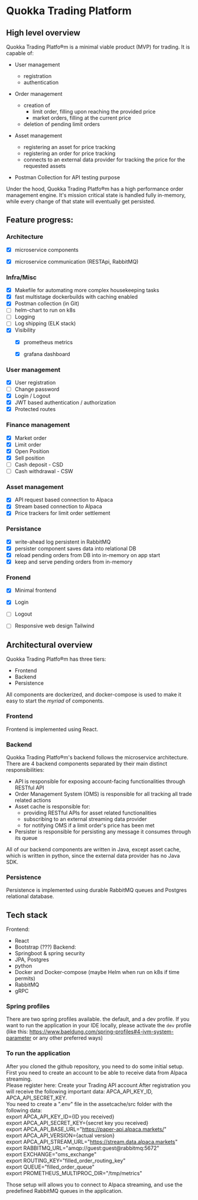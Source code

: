 # Quokka Trading Platform


## High level overview


Quokka Trading Platfo®m is a minimal viable product (MVP) for trading. 
It is capable of:

- User management
    - registration
    - authentication
- Order management
  - creation of
    - limit order, filling upon reaching the provided price
    - market orders, filling at the current price
  - deletion of pending limit orders
- Asset management
  - registering an asset for price tracking
  - registering an order for price tracking
  - connects to an external data provider for tracking the price for the requested assets

- Postman Collection for API testing purpose

Under the hood, Quokka Trading Platfo®m has a high performance order management engine.
It's mission critical state is handled fully in-memory, while every change of that state will eventually get persisted.


## Feature progress:
### Architecture
- [x] microservice components
- [x] microservice communication (RESTApi, RabbitMQ)


### Infra/Misc
- [x] Makefile for automating more complex housekeeping tasks
- [x] fast multistage dockerbuilds with caching enabled
- [x] Postman collection (in Git)
- [ ] helm-chart to run on k8s
- [ ] Logging
- [ ] Log shipping (ELK stack)
- [x] Visibility
    - [x] prometheus metrics
    - [x] grafana dashboard



### User management
- [x] User registration
- [ ] Change password
- [x] Login / Logout
- [x] JWT based authentication / authorization
- [x] Protected routes

### Finance management
- [x] Market order
- [x] Limit order
- [x] Open Position
- [x] Sell position
- [ ] Cash deposit - CSD
- [ ] Cash withdrawal - CSW

### Asset management
- [x] API request based connection to Alpaca
- [x] Stream based connection to Alpaca
- [x] Price trackers for limit order settlement

### Persistance
- [x] write-ahead log persistent in RabbitMQ
- [x] persister component saves data into relational DB
- [x] reload pending orders from DB into in-memory on app start
- [x] keep and serve pending orders from in-memory

### Fronend
- [x] Minimal frontend
- [x] Login
- [ ] Logout
- [ ] Responsive web design Tailwind


## Architectural overview

Quokka Trading Platfo®m has three tiers:

- Frontend
- Backend
- Persistence

All components are dockerized, and docker-compose is used to make it easy to start the _myriad_ of components.

### Frontend
Frontend is implemented using React.

### Backend
Quokka Trading Platfo®m's backend follows the microservice architecture.
There are 4 backend components separated by their main distinct responsibilities:
- API is responsible for exposing account-facing functionalities through RESTful API
- Order Management System (OMS) is responsible for all tracking all trade related actions
- Asset cache is responsible for:
  - providing RESTful APIs for asset related functionalities
  - subscribing to an external streaming data provider
  - for notifying OMS if a limit order's price has been met
- Persister is responsible for persisting any message it consumes through its queue


All of our backend components are written in Java, except asset cache, which is written in python, since the external data provider has no Java SDK.

### Persistence
Persistence is implemented using durable RabbitMQ queues and Postgres relational database.

## Tech stack

Frontend:
  - React
  - Bootstrap (???)
Backend:
  - Springboot & spring security
  - JPA, Postgres
  - python
  - Docker and Docker-compose (maybe Helm when run on k8s if time permits)
  - RabbitMQ
  - gRPC


### Spring profiles
There are two spring profiles available. the default, and a dev profile.
If you want to run the application in your IDE locally, please activate the `dev` profile (like this: https://www.baeldung.com/spring-profiles#4-jvm-system-parameter or any other preferred ways)


### To run the application
After you cloned the github repository, you need to do some initial setup. First you need to create an account to be able to receive data from Alpaca streaming.<br>Please register here: Create your Trading API account After registration you will receive the following important data: APCA_API_KEY_ID, APCA_API_SECRET_KEY.
<br>You need to create a ".env" file in the assetcache/src folder with the following data:<br>
export APCA_API_KEY_ID={ID you received} <br>
export APCA_API_SECRET_KEY={secret key you received} <br>
export APCA_API_BASE_URL="https://paper-api.alpaca.markets/" <br>
export APCA_API_VERSION={actual version} <br>
export APCA_API_STREAM_URL="https://stream.data.alpaca.markets" <br>
export RABBITMQ_URL="amqp://guest:guest@rabbitmq:5672" <br>
export EXCHANGE="oms_exchange" <br>
export ROUTING_KEY="filled_order_routing_key" <br>
export QUEUE="filled_order_queue" <br>
export PROMETHEUS_MULTIPROC_DIR="/tmp/metrics" <br>

Those setup will allows you to connect to Alpaca streaming, and use the predefined RabbitMQ queues in the application.